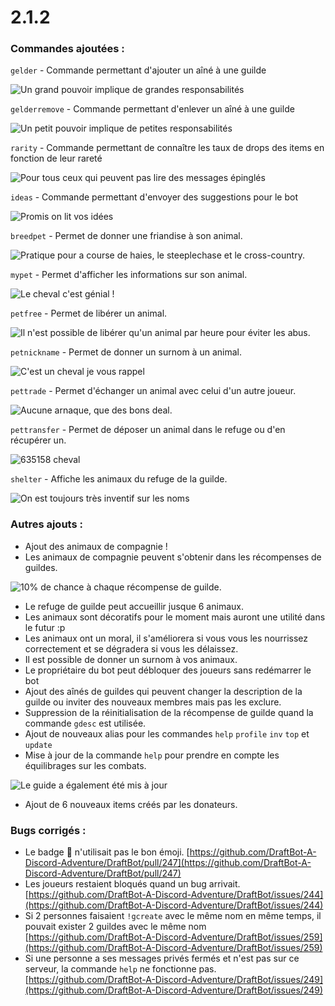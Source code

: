 # 2.1.2

### Commandes ajoutées :

`gelder` - Commande permettant d'ajouter un aîné à une guilde 

![Un grand pouvoir implique de grandes responsabilit&#xE9;s](../.gitbook/assets/image%20%2889%29.png)

`gelderremove` - Commande permettant d'enlever un aîné à une guilde 

![Un petit pouvoir implique de petites responsabilit&#xE9;s](../.gitbook/assets/image%20%2895%29.png)

`rarity` - Commande permettant de connaître les taux de drops des items en fonction de leur rareté

![Pour tous ceux qui peuvent pas lire des messages &#xE9;pingl&#xE9;s](../.gitbook/assets/image%20%2891%29.png)

`ideas` - Commande permettant d'envoyer des suggestions pour le bot 

![Promis on lit vos id&#xE9;es](../.gitbook/assets/image%20%2892%29.png)

`breedpet` - Permet de donner une friandise à son animal. 

![Pratique pour a course de haies, le steeplechase et le cross-country.](../.gitbook/assets/image%20%2886%29.png)

`mypet` - Permet d'afficher les informations sur son animal.

![Le cheval c&apos;est g&#xE9;nial !](../.gitbook/assets/image%20%2888%29.png)

 `petfree` - Permet de libérer un animal. 

![Il n&apos;est possible de lib&#xE9;rer qu&apos;un animal par heure pour &#xE9;viter les abus.](../.gitbook/assets/image%20%2893%29.png)

`petnickname` - Permet de donner un surnom à un animal. 

![C&apos;est un cheval je vous rappel](../.gitbook/assets/image%20%2896%29.png)

`pettrade` - Permet d'échanger un animal avec celui d'un autre joueur. 

![Aucune arnaque, que des bons deal.](../.gitbook/assets/image%20%2890%29.png)

`pettransfer` - Permet de déposer un animal dans le refuge ou d'en récupérer un. 

![635158 cheval ](../.gitbook/assets/image%20%2887%29.png)

`shelter` - Affiche les animaux du refuge de la guilde.

![On est toujours tr&#xE8;s inventif sur les noms](../.gitbook/assets/image%20%2885%29.png)

### Autres ajouts :

* Ajout des animaux de compagnie ! 
* Les animaux de compagnie peuvent s'obtenir dans les récompenses de guildes. 

![10% de chance &#xE0; chaque r&#xE9;compense de guilde.](../.gitbook/assets/image%20%2894%29.png)

* Le refuge de guilde peut accueillir jusque 6 animaux. 
* Les animaux sont décoratifs pour le moment mais auront une utilité dans le futur :p 
* Les animaux ont un moral, il s'améliorera si vous vous les nourrissez correctement et se dégradera si vous les délaissez. 
* Il est possible de donner un surnom à vos animaux.
* Le propriétaire du bot peut débloquer des joueurs sans redémarrer le bot
* Ajout des aînés de guildes qui peuvent changer la description de la guilde ou inviter des nouveaux membres mais pas les exclure. 
* Suppression de la réinitialisation de la récompense de guilde quand la commande `gdesc` est utilisée. 
* Ajout de nouveaux alias pour les commandes `help` `profile` `inv` `top` et `update` 
* Mise à jour de la commande `help` pour prendre en compte les équilibrages sur les combats. 

![Le guide a &#xE9;galement &#xE9;t&#xE9; mis &#xE0; jour](../.gitbook/assets/image%20%2897%29.png)

* Ajout de 6 nouveaux items créés par les donateurs.

### Bugs corrigés :

* Le badge 🐞 n'utilisait pas le bon émoji. [https://github.com/DraftBot-A-Discord-Adventure/DraftBot/pull/247](https://github.com/DraftBot-A-Discord-Adventure/DraftBot/pull/247)
* Les joueurs restaient bloqués quand un bug arrivait. [https://github.com/DraftBot-A-Discord-Adventure/DraftBot/issues/244](https://github.com/DraftBot-A-Discord-Adventure/DraftBot/issues/244)
* Si 2 personnes faisaient `!gcreate` avec le même nom en même temps, il pouvait exister 2 guildes avec le même nom [https://github.com/DraftBot-A-Discord-Adventure/DraftBot/issues/259](https://github.com/DraftBot-A-Discord-Adventure/DraftBot/issues/259)
* Si une personne a ses messages privés fermés et n'est pas sur ce serveur, la commande `help` ne fonctionne pas. [https://github.com/DraftBot-A-Discord-Adventure/DraftBot/issues/249](https://github.com/DraftBot-A-Discord-Adventure/DraftBot/issues/249)

